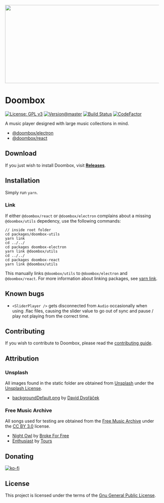 <p align="center">
  <img width="512" height="256" src="https://chrono.s-ul.eu/VntleHvc.png">
</p>

# Doombox

[![License: GPL v3](https://img.shields.io/badge/License-GPLv3-blue.svg)](https://www.gnu.org/licenses/gpl-3.0)
[![Version@master](https://img.shields.io/github/package-json/v/chronoDave/Doombox/master?label=Doombox%40master)](https://github.com/chronoDave/Doombox)
[![Build Status](https://travis-ci.com/chronoDave/Doombox.svg?branch=master)](https://travis-ci.com/chronoDave/Doombox)
[![CodeFactor](https://www.codefactor.io/repository/github/chronodave/doombox/badge)](https://www.codefactor.io/repository/github/chronodave/doombox)

A music player designed with large music collections in mind.

 - [@doombox/electron](/packages/doombox-electron)
 - [@doombox/react](/packages/doombox-react)

## Download

If you just wish to install Doombox, visit <b>[Releases](https://github.com/chronoDave/Doombox/releases)</b>.

## Installation

Simply run `yarn`.

### Link

If either `@doombox/react` or `@doombox/electron` complains about a missing `@doombox/utils` depedency, use the following commands:

```
// inside root folder
cd packages/doombox-utils
yarn link
cd ../../
cd packages doombox-electron
yarn link @doombox/utils
cd ../../
cd packages doombox-react
yarn link @doombox/utils
```

This manually links `@doombox/utils` to `@doombox/electron` and `@doombox/react`. For more information about linking packages, see [yarn link](https://legacy.yarnpkg.com/en/docs/cli/link/).

## Known bugs

 - `<SliderPlayer />` gets disconnected from `Audio` occasionally when using .flac files, causing the slider value to go out of sync and pause / play not playing from the correct time.

## Contributing

If you wish to contribute to Doombox, please read the [contributing guide](CONTRIBUTING.md).

## Attribution
### Unsplash

All images found in the static folder are obtained from [Unsplash](https://unsplash.com/) under the [Unsplash License](https://unsplash.com/license).

 - [backgroundDefault.png](/packages/src/static/images) by [David Dvořáček](https://unsplash.com/@dafidvor)

### Free Music Archive

All songs used for testing are obtained from the [Free Music Archive](https://freemusicarchive.org/) under the [CC BY 3.0](https://creativecommons.org/licenses/by/3.0/) license.

 - [Night Owl](https://freemusicarchive.org/music/Broke_For_Free/Directionless_EP/Broke_For_Free_-_Directionless_EP_-_01_Night_Owl) by [Broke For Free](https://freemusicarchive.org/music/Broke_For_Free)
 - [Enthusiast](https://freemusicarchive.org/music/Tours/Enthusiast/Tours_-_Enthusiast) by [Tours](https://freemusicarchive.org/music/Tours)

## Donating

[![ko-fi](https://www.ko-fi.com/img/githubbutton_sm.svg)](https://ko-fi.com/Y8Y41E23T)

## License

This project is licensed under the terms of the [Gnu General Public License](/blob/master/LICENSE).
